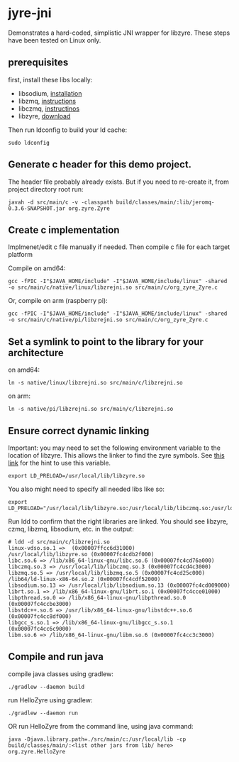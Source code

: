 # jyre-jni

Demonstrates a hard-coded, simplistic JNI wrapper for libzyre.
These steps have been tested on Linux only.

## prerequisites

first, install these libs locally:
  * libsodium, [installation](https://github.com/awynne/zyre.git)
  * libzmq, [instructions](http://zeromq.org/intro:get-the-software)
  * libczmq, [instructinos](http://czmq.zeromq.org/page:get-the-software)
  * libzyre, [download](https://github.com/zeromq/zyre/releases)

Then run ldconfig to build your ld cache:

    sudo ldconfig

## Generate c header for this demo project. 

The header file probably already exists.  But if you need to re-create it, 
from project directory root run:

    javah -d src/main/c -v -classpath build/classes/main/:lib/jeromq-0.3.6-SNAPSHOT.jar org.zyre.Zyre

## Create c implementation
    
Implmenet/edit c file manually if needed.  Then compile c file for each target platform

Compile on amd64:

    gcc -fPIC -I"$JAVA_HOME/include" -I"$JAVA_HOME/include/linux" -shared -o src/main/c/native/linux/libzrejni.so src/main/c/org_zyre_Zyre.c

Or, compile on arm (raspberry pi):

    gcc -fPIC -I"$JAVA_HOME/include" -I"$JAVA_HOME/include/linux" -shared -o src/main/c/native/pi/libzrejni.so src/main/c/org_zyre_Zyre.c

## Set a symlink to point to the library for your architecture

on amd64:

    ln -s native/linux/libzrejni.so src/main/c/libzrejni.so

on arm:

    ln -s native/pi/libzrejni.so src/main/c/libzrejni.so


## Ensure correct dynamic linking

Important: you may need to set the following environment variable to the location of libzyre. 
This allows the linker to find the zyre symbols.  See 
[this link](http://stackoverflow.com/questions/9558909/jni-symbol-lookup-error-in-shared-library-on-linux/13086028#13086028) 
for the hint to use this variable.
    
    export LD_PRELOAD=/usr/local/lib/libzyre.so 

You also might need to specify all needed libs like so:

    export LD_PRELOAD="/usr/local/lib/libzyre.so:/usr/local/lib/libczmq.so:/usr/local/lib/libzmq.so:/usr/local/lib/libsodium.so"

Run ldd to confirm that the right libraries are linked. You should see
libzyre, czmq, libzmq, libsodium, etc. in the output:

    # ldd -d src/main/c/libzrejni.so 
    linux-vdso.so.1 =>  (0x00007ffcc6d31000)
    /usr/local/lib/libzyre.so (0x00007fc4cdb2f000)
    libc.so.6 => /lib/x86_64-linux-gnu/libc.so.6 (0x00007fc4cd76a000)
    libczmq.so.3 => /usr/local/lib/libczmq.so.3 (0x00007fc4cd4c3000)
    libzmq.so.5 => /usr/local/lib/libzmq.so.5 (0x00007fc4cd25c000)
    /lib64/ld-linux-x86-64.so.2 (0x00007fc4cdf52000)
    libsodium.so.13 => /usr/local/lib/libsodium.so.13 (0x00007fc4cd009000)
    librt.so.1 => /lib/x86_64-linux-gnu/librt.so.1 (0x00007fc4cce01000)
    libpthread.so.0 => /lib/x86_64-linux-gnu/libpthread.so.0 (0x00007fc4ccbe3000)
    libstdc++.so.6 => /usr/lib/x86_64-linux-gnu/libstdc++.so.6 (0x00007fc4cc8df000)
    libgcc_s.so.1 => /lib/x86_64-linux-gnu/libgcc_s.so.1 (0x00007fc4cc6c9000)
    libm.so.6 => /lib/x86_64-linux-gnu/libm.so.6 (0x00007fc4cc3c3000)

## Compile and run java 

compile java classes using gradlew:

    ./gradlew --daemon build

run HelloZyre using gradlew:

    ./gradlew --daemon run

OR run HelloZyre from the command line, using java command:

    java -Djava.library.path=./src/main/c:/usr/local/lib -cp build/classes/main/:<list other jars from lib/ here> org.zyre.HelloZyre

